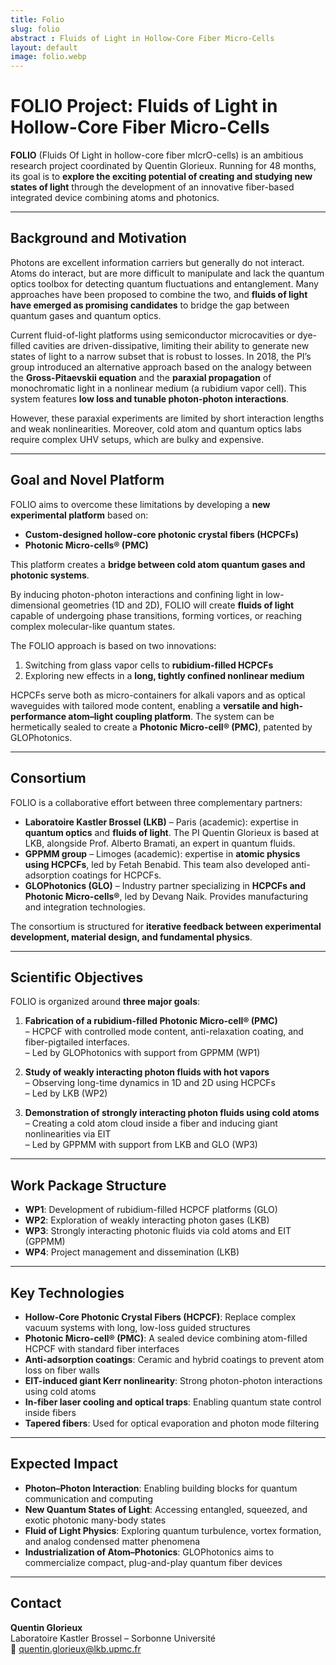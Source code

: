 ```yaml
---
title: Folio
slug: folio
abstract : Fluids of Light in Hollow-Core Fiber Micro-Cells
layout: default
image: folio.webp
---
```

# FOLIO Project: Fluids of Light in Hollow-Core Fiber Micro-Cells

**FOLIO** (Fluids Of Light in hollow-core fiber mIcrO-cells) is an ambitious research project coordinated by Quentin Glorieux. Running for 48 months, its goal is to **explore the exciting potential of creating and studying new states of light** through the development of an innovative fiber-based integrated device combining atoms and photonics.

---

## Background and Motivation

Photons are excellent information carriers but generally do not interact. Atoms do interact, but are more difficult to manipulate and lack the quantum optics toolbox for detecting quantum fluctuations and entanglement. Many approaches have been proposed to combine the two, and **fluids of light have emerged as promising candidates** to bridge the gap between quantum gases and quantum optics.

Current fluid-of-light platforms using semiconductor microcavities or dye-filled cavities are driven-dissipative, limiting their ability to generate new states of light to a narrow subset that is robust to losses. In 2018, the PI’s group introduced an alternative approach based on the analogy between the **Gross-Pitaevskii equation** and the **paraxial propagation** of monochromatic light in a nonlinear medium (a rubidium vapor cell). This system features **low loss and tunable photon-photon interactions**.

However, these paraxial experiments are limited by short interaction lengths and weak nonlinearities. Moreover, cold atom and quantum optics labs require complex UHV setups, which are bulky and expensive.

---

## Goal and Novel Platform

FOLIO aims to overcome these limitations by developing a **new experimental platform** based on:
- **Custom-designed hollow-core photonic crystal fibers (HCPCFs)**
- **Photonic Micro-cells® (PMC)**

This platform creates a **bridge between cold atom quantum gases and photonic systems**.

By inducing photon-photon interactions and confining light in low-dimensional geometries (1D and 2D), FOLIO will create **fluids of light** capable of undergoing phase transitions, forming vortices, or reaching complex molecular-like quantum states.

The FOLIO approach is based on two innovations:
1. Switching from glass vapor cells to **rubidium-filled HCPCFs**
2. Exploring new effects in a **long, tightly confined nonlinear medium**

HCPCFs serve both as micro-containers for alkali vapors and as optical waveguides with tailored mode content, enabling a **versatile and high-performance atom–light coupling platform**. The system can be hermetically sealed to create a **Photonic Micro-cell® (PMC)**, patented by GLOPhotonics.

---

## Consortium

FOLIO is a collaborative effort between three complementary partners:

- **Laboratoire Kastler Brossel (LKB)** – Paris (academic): expertise in **quantum optics** and **fluids of light**. The PI Quentin Glorieux is based at LKB, alongside Prof. Alberto Bramati, an expert in quantum fluids.
- **GPPMM group** – Limoges (academic): expertise in **atomic physics using HCPCFs**, led by Fetah Benabid. This team also developed anti-adsorption coatings for HCPCFs.
- **GLOPhotonics (GLO)** – Industry partner specializing in **HCPCFs and Photonic Micro-cells®**, led by Devang Naik. Provides manufacturing and integration technologies.

The consortium is structured for **iterative feedback between experimental development, material design, and fundamental physics**.

---

## Scientific Objectives

FOLIO is organized around **three major goals**:

1. **Fabrication of a rubidium-filled Photonic Micro-cell® (PMC)**  
   – HCPCF with controlled mode content, anti-relaxation coating, and fiber-pigtailed interfaces.  
   – Led by GLOPhotonics with support from GPPMM (WP1)

2. **Study of weakly interacting photon fluids with hot vapors**  
   – Observing long-time dynamics in 1D and 2D using HCPCFs  
   – Led by LKB (WP2)

3. **Demonstration of strongly interacting photon fluids using cold atoms**  
   – Creating a cold atom cloud inside a fiber and inducing giant nonlinearities via EIT  
   – Led by GPPMM with support from LKB and GLO (WP3)

---

## Work Package Structure

- **WP1**: Development of rubidium-filled HCPCF platforms (GLO)  
- **WP2**: Exploration of weakly interacting photon gases (LKB)  
- **WP3**: Strongly interacting photonic fluids via cold atoms and EIT (GPPMM)  
- **WP4**: Project management and dissemination (LKB)

---

## Key Technologies

- **Hollow-Core Photonic Crystal Fibers (HCPCF)**: Replace complex vacuum systems with long, low-loss guided structures  
- **Photonic Micro-cell® (PMC)**: A sealed device combining atom-filled HCPCF with standard fiber interfaces  
- **Anti-adsorption coatings**: Ceramic and hybrid coatings to prevent atom loss on fiber walls  
- **EIT-induced giant Kerr nonlinearity**: Strong photon-photon interactions using cold atoms  
- **In-fiber laser cooling and optical traps**: Enabling quantum state control inside fibers  
- **Tapered fibers**: Used for optical evaporation and photon mode filtering

---

## Expected Impact

- **Photon–Photon Interaction**: Enabling building blocks for quantum communication and computing  
- **New Quantum States of Light**: Accessing entangled, squeezed, and exotic photonic many-body states  
- **Fluid of Light Physics**: Exploring quantum turbulence, vortex formation, and analog condensed matter phenomena  
- **Industrialization of Atom–Photonics**: GLOPhotonics aims to commercialize compact, plug-and-play quantum fiber devices

---

## Contact

**Quentin Glorieux**  
Laboratoire Kastler Brossel – Sorbonne Université  
📧 quentin.glorieux@lkb.upmc.fr  
